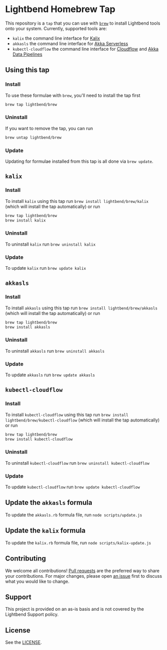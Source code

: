 # Lightbend Homebrew Tap

This repository is a `tap` that you can use with [`brew`](https://brew.sh) to install Lightbend tools onto your system. Currently, supported tools are:

* `kalix` the command line interface for [Kalix](https://kalix.io)
* `akkasls` the command line interface for [Akka Serverless](https://akkaserverless.com)
* `kubectl-cloudflow` the command line interface for [Cloudflow](https://cloudflow.io) and [Akka Data Pipelines](https://developer.lightbend.com/docs/cloudflow/current/index.html)

## Using this tap

### Install

To use these formulae with `brew`, you'll need to install the tap first

```bash
brew tap lightbend/brew
```

### Uninstall

If you want to remove the tap, you can run

```bash
brew untap lightbend/brew
```

### Update

Updating for formulae installed from this tap is all done via `brew update`. 

## `kalix`

### Install

To install `kalix` using this tap run `brew install lightbend/brew/kalix` (which will install the tap automatically) or run

```bash
brew tap lightbend/brew
brew install kalix
```

### Uninstall

To uninstall `kalix` run `brew uninstall kalix`

### Update

To update `kalix` run `brew update kalix`

## `akkasls`

### Install

To install `akkasls` using this tap run `brew install lightbend/brew/akkasls` (which will install the tap automatically) or run

```bash
brew tap lightbend/brew
brew install akkasls
```

### Uninstall

To uninstall `akkasls` run `brew uninstall akkasls`

### Update

To update `akkasls` run `brew update akkasls`

## `kubectl-cloudflow`

### Install

To install `kubectl-cloudflow` using this tap run `brew install lightbend/brew/kubectl-cloudflow` (which will install the tap automatically) or run

```bash
brew tap lightbend/brew
brew install kubectl-cloudflow
```

### Uninstall

To uninstall `kubectl-cloudflow` run `brew uninstall kubectl-cloudflow`

### Update

To update `kubectl-cloudflow` run `brew update kubectl-cloudflow`

## Update the `akkasls` formula

To update the `akkasls.rb` formula file, run `node scripts/update.js`

## Update the `kalix` formula

To update the `kalix.rb` formula file, run `node scripts/kalix-update.js`

## Contributing

We welcome all contributions! [Pull requests](https://github.com/lightbend/homebrew-brew/pulls) are the preferred way to share your contributions. For major changes, please open [an issue](https://github.com/lightbend/homebrew-brew/issues) first to discuss what you would like to change.

## Support

This project is provided on an as-is basis and is not covered by the Lightbend Support policy.

## License

See the [LICENSE](./LICENSE).

